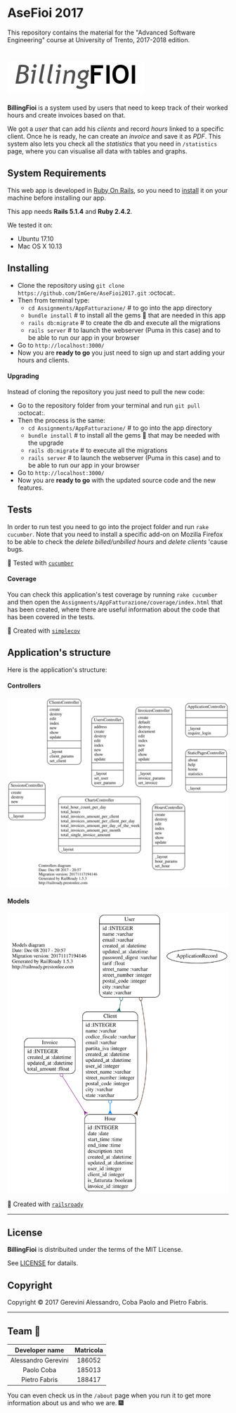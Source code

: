 # AseFioi 2017

This repository contains the material for the "Advanced Software Engineering" course at University of Trento, 2017-2018 edition.

# ![BillingFioi](Assignments/AppFatturazione/app/assets/images/BFLogoInverted.png "BillingFioi 2017")

__BillingFioi__ is a system used by users that need to keep track of their worked hours and create invoices based on that.

We got a *user* that can add his *clients* and record *hours* linked to a specific client.
Once he is ready, he can create an *invoice* and save it as *PDF*.
This system also lets you check all the *statistics* that you need in `/statistics` page, where you can visualise all data with tables and graphs.

## System Requirements
This web app is developed in [Ruby On Rails](http://rubyonrails.org/), so you need to [install](http://installrails.com/) it on your machine before installing our app.

This app needs **Rails 5.1.4** and **Ruby 2.4.2**.

We tested it on:
- Ubuntu 17.10
- Mac OS X 10.13

## Installing

- Clone the repository using `git clone https://github.com/ImGere/AseFioi2017.git` :octocat:.
- Then from terminal type:
  - `cd Assignments/AppFatturazione/` # to go into the app directory
  - `bundle install`  # to install all the gems :gem: that are needed in this app
  - `rails db:migrate` # to create the db and execute all the migrations
  - `rails server`  # to launch the webserver (Puma in this case) and to be able to run our app in your browser
- Go to `http://localhost:3000/`
- Now you are __ready to go__ you just need to sign up and start adding your hours and clients.

#### Upgrading
Instead of cloning the repository you just need to pull the new code:
- Go to the repository folder from your terminal and run `git pull` :octocat:.
- Then the process is the same:
  - `cd Assignments/AppFatturazione/` # to go into the app directory
  - `bundle install`  # to install all the gems :gem: that may be needed with the upgrade
  - `rails db:migrate` # to execute all the migrations
  - `rails server`  # to launch the webserver (Puma in this case) and to be able to run our app in your browser
- Go to `http://localhost:3000/`
- Now you are __ready to go__ with the updated source code and the new features.

## Tests

In order to run test you need to go into the project folder and run `rake cucumber`.
Note that you need to install a specific add-on on Mozilla Firefox to be able to check the *delete billed/unbilled hours* and *delete clients* 'cause bugs.

:gem: Tested with [`cucumber`](https://github.com/cucumber/cucumber-rails)

#### Coverage

You can check this application's test coverage by running `rake cucumber` and then open the `Assignments/AppFatturazione/coverage/index.html` that has been created, where there are useful information about the code that has been covered in the tests.

:gem: Created with [`simplecov`](https://github.com/colszowka/simplecov)

## Application's structure

Here is the application's structure:

#### Controllers
![Controller](Assignments/AppFatturazione/doc/controllers_complete.svg)

#### Models
![Models](Assignments/AppFatturazione/doc/models_complete.svg)

:gem: Created with [`railsroady`](https://github.com/preston/railroady)
____
## License
__BillingFioi__ is distribuited under the terms of the MIT License.

See [LICENSE](LICENSE) for datails.

## Copyright
Copyright :copyright: 2017 Gerevini Alessandro, Coba Paolo and Pietro Fabris.

____

## Team :rocket:
Developer name | Matricola
:---: | :---:
Alessandro Gerevini | 186052
Paolo Coba | 185013
Pietro Fabris | 188417

You can even check us in the `/about` page when you run it to get more information about us and who we are. :fireworks:
